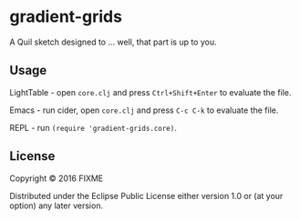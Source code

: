 # gradient-grids

A Quil sketch designed to ... well, that part is up to you.

## Usage

LightTable - open `core.clj` and press `Ctrl+Shift+Enter` to evaluate the file.

Emacs - run cider, open `core.clj` and press `C-c C-k` to evaluate the file.

REPL - run `(require 'gradient-grids.core)`.

## License

Copyright © 2016 FIXME

Distributed under the Eclipse Public License either version 1.0 or (at
your option) any later version.

